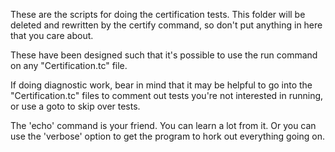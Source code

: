 These are the scripts for doing the certification tests.  This folder will
be deleted and rewritten by the certify command, so don't put anything in
here that you care about.

These have been designed such that it's possible to use the run command
on any "Certification.tc" file.

If doing diagnostic work, bear in mind that it may be helpful to go into
the "Certification.tc" files to comment out tests you're not interested
in running, or use a goto to skip over tests.

The 'echo' command is your friend.  You can learn a lot from it.  Or you
can use the 'verbose' option to get the program to hork out everything
going on.

